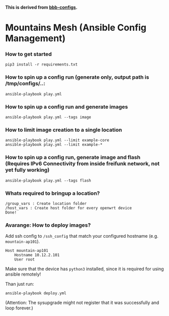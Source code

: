 **This is derived from [bbb-configs](https://github.com/Freifunk-Spalter/bbb-configs).**

# Mountains Mesh (Ansible Config Management)

### How to get started

```
pip3 install -r requirements.txt
```

### How to spin up a config run (generate only, output path is /tmp/configs/..:

```
ansible-playbook play.yml
```

### How to spin up a config run and generate images

```
ansible-playbook play.yml --tags image
```

### How to limit image creation to a single location

```
ansible-playbook play.yml --limit example-core
ansible-playbook play.yml --limit example-*
```

### How to spin up a config run, generate image and flash (Requires IPv6 Connectivity from inside freifunk network, not yet fully working)

```
ansible-playbook play.yml --tags flash
```

### Whats required to bringup a location?

```
/group_vars : Create location folder
/host_vars : Create host folder for every openwrt device
Done!

```

### Avarange: How to deploy images?

Add ssh config to `/ssh_config` that match your configured hostname (e.g. `mountain-ap101`).

```
Host mountain-ap101
    Hostname 10.12.2.101
    User root
```

Make sure that the device has `python3` installed, since it is required for using ansible remotely!

Than just run:

```
ansible-playbook deploy.yml
```

(Attention: The sysupgrade might not register that it was successfully and loop forever.)